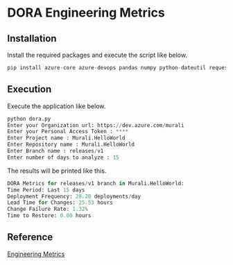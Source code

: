 # DORA Engineering Metrics


## Installation
Install the required packages and execute the script like below.

```py
pip install azure-core azure-devops pandas numpy python-dateutil requests
```

## Execution
Execute the application like below.

```py
python dora.py
Enter your Organization url: https://dev.azure.com/murali
Enter your Personal Access Token : ****
Enter Project name : Murali.HelloWorld
Enter Repository name : Murali.HelloWorld
Enter Branch name : releases/v1
Enter number of days to analyze : 15
```
The results will be printed like this.

```py
DORA Metrics for releases/v1 branch in Murali.HelloWorld:
Time Period: Last 15 days
Deployment Frequency: 28.20 deployments/day
Lead Time for Changes: 25.53 hours
Change Failure Rate: 1.32%
Time to Restore: 0.00 hours

```
## Reference
[Engineering Metrics](https://blogs.codingfreaks.net/dora-metrics-calculator-for-azure-devops)


